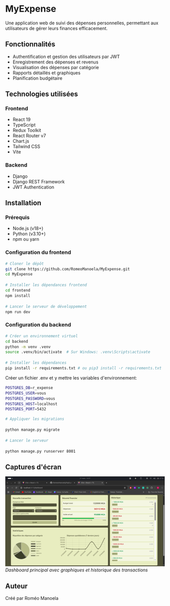 # MyExpense

Une application web de suivi des dépenses personnelles, permettant aux utilisateurs de gérer leurs finances
efficacement.

## Fonctionnalités

- Authentification et gestion des utilisateurs par JWT
- Enregistrement des dépenses et revenus
- Visualisation des dépenses par catégorie
- Rapports détaillés et graphiques
- Planification budgétaire

## Technologies utilisées

### Frontend

- React 19
- TypeScript
- Redux Toolkit
- React Router v7
- Chart.js
- Tailwind CSS
- Vite

### Backend

- Django
- Django REST Framework
- JWT Authentication

## Installation

### Prérequis

- Node.js (v18+)
- Python (v3.10+)
- npm ou yarn

### Configuration du frontend

```bash
# Cloner le dépôt
git clone https://github.com/RomeoManoela/MyExpense.git
cd MyExpense

# Installer les dépendances frontend
cd frontend
npm install

# Lancer le serveur de développement
npm run dev
```

### Configuration du backend

```bash
# Créer un environnement virtuel
cd backend
python -m venv .venv
source .venv/bin/activate  # Sur Windows: .venv\Scripts\activate

# Installer les dépendances
pip install -r requirements.txt # ou pip3 install -r requirements.txt
```

Créer un fichier .env et y mettre les variables d'environnement:

```bash
POSTGRES_DB=r_expense
POSTGRES_USER=vous
POSTGRES_PASSWORD=vous
POSTGRES_HOST=localhost
POSTGRES_PORT=5432
```

``` bash
# Appliquer les migrations

python manage.py migrate

# Lancer le serveur

python manage.py runserver 8001

```

## Captures d'écran

![Dashboard](dashboard.png)
*Dashboard principal avec graphiques et historique des transactions*

## Auteur

Créé par Roméo Manoela
